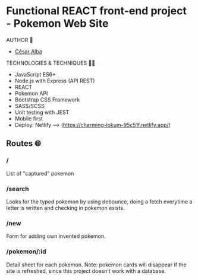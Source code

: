# Functional REACT front-end project - Pokemon Web Site

AUTHOR 🧑
- [César Alba](https://github.com/Cesario87)

TECHNOLOGIES & TECHNIQUES 👨‍💻
- JavaScript ES6+
- Node.js with Express (API REST)
- REACT
- Pokemon API
- Bootstrap CSS Framework
- SASS/SCSS
- Unit testing with JEST
- Mobile first
- Deploy: Netlify --> (https://charming-lokum-95c51f.netlify.app/)

## Routes 🌐
### / 
List of "captured" pokemon <br> 
### /search
Looks for the typed pokemon by using debounce, doing a fetch everytime a letter is written and checking in pokemon exists. <br> 
### /new
Form for adding own invented pokemon. <br> 
### /pokemon/:id
Detail sheet for each pokemon.
Note: pokemon cards will disappear if the site is refreshed, since this project doesn't work with a database.  <br> 
